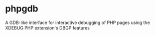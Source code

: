 # phpgdb
A GDB-like interface for interactive debugging of PHP pages using the XDEBUG PHP extension's DBGP features

